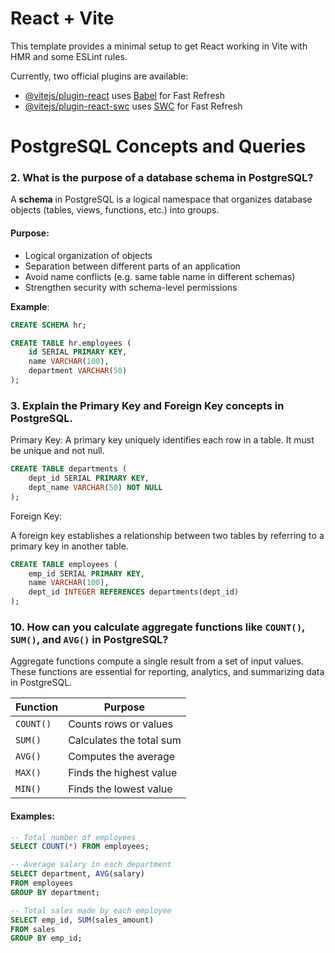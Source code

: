 # React + Vite

This template provides a minimal setup to get React working in Vite with HMR and some ESLint rules.

Currently, two official plugins are available:

- [@vitejs/plugin-react](https://github.com/vitejs/vite-plugin-react/blob/main/packages/plugin-react/README.md) uses [Babel](https://babeljs.io/) for Fast Refresh
- [@vitejs/plugin-react-swc](https://github.com/vitejs/vite-plugin-react-swc) uses [SWC](https://swc.rs/) for Fast Refresh


# PostgreSQL Concepts and Queries

### 2. What is the purpose of a database schema in PostgreSQL?

A **schema** in PostgreSQL  is a logical namespace that organizes database objects (tables, views, functions, etc.) into groups.

#### Purpose:
- Logical organization of objects
- Separation between different parts of an application
- Avoid name conflicts (e.g. same table name in different schemas)
- Strengthen security with schema-level permissions

**Example**:
```sql
CREATE SCHEMA hr;

CREATE TABLE hr.employees (
    id SERIAL PRIMARY KEY,
    name VARCHAR(100),
    department VARCHAR(50)
);
```

### 3. Explain the Primary Key and Foreign Key concepts in PostgreSQL.

Primary Key:
A primary key uniquely identifies each row in a table. It must be unique and not null.

```sql
CREATE TABLE departments (
    dept_id SERIAL PRIMARY KEY,
    dept_name VARCHAR(50) NOT NULL
);
```

Foreign Key:

A foreign key establishes a relationship between two tables by referring to a primary key in another table.

```sql
CREATE TABLE employees (
    emp_id SERIAL PRIMARY KEY,
    name VARCHAR(100),
    dept_id INTEGER REFERENCES departments(dept_id)
);
```

### 10. How can you calculate aggregate functions like `COUNT()`, `SUM()`, and `AVG()` in PostgreSQL?

Aggregate functions compute a single result from a set of input values. These functions are essential for reporting, analytics, and summarizing data in PostgreSQL.

| Function | Purpose                     |
|----------|-----------------------------|
| `COUNT()`| Counts rows or values       |
| `SUM()`  | Calculates the total sum    |
| `AVG()`  | Computes the average        |
| `MAX()`  | Finds the highest value     |
| `MIN()`  | Finds the lowest value      |

####  Examples:

```sql
-- Total number of employees
SELECT COUNT(*) FROM employees;

-- Average salary in each department
SELECT department, AVG(salary)
FROM employees
GROUP BY department;

-- Total sales made by each employee
SELECT emp_id, SUM(sales_amount)
FROM sales
GROUP BY emp_id;
```
